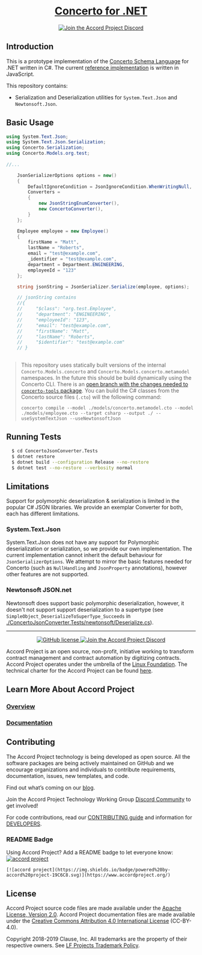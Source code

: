 <h1 align="center">
  <a href="https://www.accordproject.org/projects/concerto">
    Concerto for .NET
  <a/>
</h1>

<p align="center">
  <a href="https://discord.gg/Zm99SKhhtA">
    <img src="https://img.shields.io/badge/Accord%20Project-Join%20Discord-blue" alt="Join the Accord Project Discord"/>
  </a>
</p>

## Introduction

This is a prototype implementation of the [Concerto Schema Language](https://docs.accordproject.org/docs/model-concerto.html) for .NET written in C#. The current [reference implementation](https://github.com/accordproject/concerto) is written in JavaScript.

This repository contains:
- Serialization and Deserialization utilities for `System.Text.Json` and `Newtonsoft.Json`.

## Basic Usage

```csharp
using System.Text.Json;
using System.Text.Json.Serialization;
using Concerto.Serialization;
using Concerto.Models.org.test;
 
//...

    JsonSerializerOptions options = new()
    {
        DefaultIgnoreCondition = JsonIgnoreCondition.WhenWritingNull,
        Converters =
        {
            new JsonStringEnumConverter(),
            new ConcertoConverter(),
        }
    };

    Employee employee = new Employee()
    {
        firstName = "Matt",
        lastName = "Roberts",
        email = "test@example.com",
        _identifier = "test@example.com",
        department = Department.ENGINEERING,
        employeeId = "123"
    };

    string jsonString = JsonSerializer.Serialize(employee, options);

    // jsonString contains
    //{
    //     "$class": "org.test.Employee",
    //     "department": "ENGINEERING",
    //     "employeeId": "123",
    //     "email": "test@example.com",
    //     "firstName": "Matt",
    //     "lastName": "Roberts",
    //     "$identifier": "test@example.com"
    // }
  
```

> This repository uses statically built versions of the internal `Concerto.Models.concerto` and `Concerto.Models.concerto.metamodel` namespaces. In the future this should be build dynamically using the Concerto CLI. There is an [open branch with the changes needed to `concerto-tools` package](https://github.com/mttrbrts/composer-concerto/blob/mr-csharp-newtonsoft/packages/concerto-tools/lib/codegen/fromcto/csharp/csharpvisitor.js). You can build the C# classes from the Concerto source files (`.cto`) will the following command:
>
> `concerto compile --model ./models/concerto.metamodel.cto --model ./models/employee.cto --target csharp --output ./ --useSystemTextJson --useNewtonsoftJson`

## Running Tests

```sh
  $ cd ConcertoJsonConverter.Tests
  $ dotnet restore
  $ dotnet build --configuration Release --no-restore
  $ dotnet test --no-restore --verbosity normal
```

## Limitations

Support for polymorphic deserialization & serialization is limited in the popular C# JSON libraries. We provide an exemplar Converter for both, each has different limitations.

### System.Text.Json

System.Text.Json does not have any support for Polymorphic deserialization or serialization, so we provide our own implementation. The current implementation cannot inherit the default behaviour for `JsonSerializerOptions`. We attempt to mirror the basic features needed for Concerto (such as `NullHandling` and `JsonProperty` annotations), however other features are not supported.

### Newtonsoft JSON.net

Newtonsoft does support basic polymorphic deserialization, however, it doesn't not support support deserialization to a supertype (see `SimpleObject_DeserializeToSuperType_Succeeds` in [./ConcertoJsonConverter.Tests/newtonsoft/Deserialize.cs](ConcertoJsonConverter.Tests/newtonsoft/Deserialize.cs)).


---

<p align="center">
  <a href="./LICENSE">
    <img src="https://img.shields.io/github/license/accordproject/cicero?color=bright-green" alt="GitHub license">
  </a>
  <a href="https://discord.gg/Zm99SKhhtA/">
    <img src="https://img.shields.io/badge/Accord%20Project-Join%20Discord-blue" alt="Join the Accord Project Discord"/>
  </a>
</p>

Accord Project is an open source, non-profit, initiative working to transform contract management and contract automation by digitizing contracts. Accord Project operates under the umbrella of the [Linux Foundation][linuxfound]. The technical charter for the Accord Project can be found [here][charter].

## Learn More About Accord Project

### [Overview][apmain]

### [Documentation][apdoc]

## Contributing

The Accord Project technology is being developed as open source. All the software packages are being actively maintained on GitHub and we encourage organizations and individuals to contribute requirements, documentation, issues, new templates, and code.

Find out what’s coming on our [blog][apblog].

Join the Accord Project Technology Working Group [Discord Community][apdiscord] to get involved!

For code contributions, read our [CONTRIBUTING guide][contributing] and information for [DEVELOPERS][developers].

### README Badge

Using Accord Project? Add a README badge to let everyone know: [![accord project](https://img.shields.io/badge/powered%20by-accord%20project-19C6C8.svg)](https://www.accordproject.org/)

```
[![accord project](https://img.shields.io/badge/powered%20by-accord%20project-19C6C8.svg)](https://www.accordproject.org/)
```

## License <a name="license"></a>

Accord Project source code files are made available under the [Apache License, Version 2.0][apache].
Accord Project documentation files are made available under the [Creative Commons Attribution 4.0 International License][creativecommons] (CC-BY-4.0).

Copyright 2018-2019 Clause, Inc. All trademarks are the property of their respective owners. See [LF Projects Trademark Policy](https://lfprojects.org/policies/trademark-policy/).

[linuxfound]: https://www.linuxfoundation.org
[charter]: https://github.com/accordproject/governance/blob/master/accord-project-technical-charter.md
[apmain]: https://accordproject.org/ 
[apblog]: https://medium.com/@accordhq
[apdoc]: https://docs.accordproject.org/
[apdiscord]: https://discord.com/invite/Zm99SKhhtA

[contributing]: https://github.com/accordproject/concerto/blob/master/CONTRIBUTING.md
[developers]: https://github.com/accordproject/concerto/blob/master/DEVELOPERS.md

[apache]: https://github.com/accordproject/concerto/blob/master/LICENSE
[creativecommons]: http://creativecommons.org/licenses/by/4.0/
